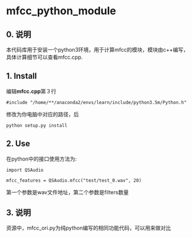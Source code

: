 # mfcc_python_module
## 0. 说明
本代码库用于安装一个python3环境，用于计算mfcc的模块，模块由c++编写，具体计算细节可以查看mfcc.cpp.

## 1. Install
编辑**mfcc.cpp**第３行
```
#include "/home/**/anaconda2/envs/learn/include/python3.5m/Python.h"
```
修改为你电脑中对应的路径，后
```
python setup.py install
```

## 2. Use
在python中的接口使用方法为:
```
import QSAudio

mfcc_features = QSAudio.mfcc("test/test_0.wav", 20)
```
第一个参数是wav文件地址，第二个参数是filters数量

## 3. 说明
资源中，mfcc_ori.py为纯python编写的相同功能代码，可以用来做对比